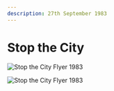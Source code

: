 ```yaml
---
description: 27th September 1983
---
```


# Stop the City

![Stop the City Flyer 1983](https://user-images.githubusercontent.com/25156451/125210179-fd250b80-e295-11eb-8eee-d704564c3b74.jpg)

![Stop the City Flyer 1983](https://user-images.githubusercontent.com/25156451/125210199-16c65300-e296-11eb-9b22-2a42ac2fec71.jpg)

